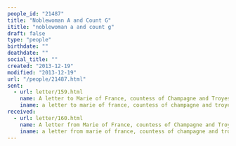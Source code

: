```yaml
---
people_id: "21487"
title: "Noblewoman A and Count G"
ititle: "noblewoman a and count g"
draft: false
type: "people"
birthdate: ""
deathdate: ""
social_title: ""
created: "2013-12-19"
modified: "2013-12-19"
url: "/people/21487.html"
sent:
  - url: letter/159.html
    name: A letter to Marie of France, countess of Champagne and Troyes (1174?)
    iname: a letter to marie of france, countess of champagne and troyes (1174?)
received:
  - url: letter/160.html
    name: A letter from Marie of France, countess of Champagne and Troyes (1174?)
    iname: a letter from marie of france, countess of champagne and troyes (1174?)
---
```

